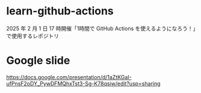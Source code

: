 # learn-github-actions
2025 年 2 月 1 日 17 時開催「1時間で GitHub Actions を使えるようになろう！」で使用するレポジトリ

# Google slide
https://docs.google.com/presentation/d/1aZtKGaI-ufPnsF2oDY_PywDFMQhxTst3-Sg-K78qsiw/edit?usp=sharing
